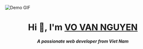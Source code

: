 <a href="https://github.com/vannguyen3010" data-target="animated-image.originalLink"><img style="max-width: 100%; display: inline-block;" src="https://github-production-user-asset-6210df.s3.amazonaws.com/114875577/352921677-407a6947-f022-4e10-8ba4-f8febf3193cf.gif?X-Amz-Algorithm=AWS4-HMAC-SHA256&X-Amz-Credential=AKIAVCODYLSA53PQK4ZA%2F20240729%2Fus-east-1%2Fs3%2Faws4_request&X-Amz-Date=20240729T051509Z&X-Amz-Expires=300&X-Amz-Signature=31c854225a8a4c4b2fb3e4f6dbdeff04c391c5a633332dbf7157f61618582cf0&X-Amz-SignedHeaders=host&actor_id=114875577&key_id=0&repo_id=835057860" alt="Demo GIF"/></a>


## <h1 align="center" class="heading-element" dir="auto">Hi 👋, I'm <a href="https://github.com/vannguyen3010">VO VAN NGUYEN</a></h1>








<h5 align="center" class="heading-element" dir="auto">A passionate web developer from Viet Nam</h5>
<!--
**vannguyen3010/vannguyen3010** is a ✨ _special_ ✨ repository because its `README.md` (this file) appears on your GitHub profile.



- 🔭 I’m currently working on ...
- 🌱 I’m currently learning ...
- 👯 I’m looking to collaborate on ...
- 🤔 I’m looking for help with ...
- 💬 Ask me about ...
- 📫 How to reach me: ...
- 😄 Pronouns: ...
- ⚡ Fun fact: ...
-->
